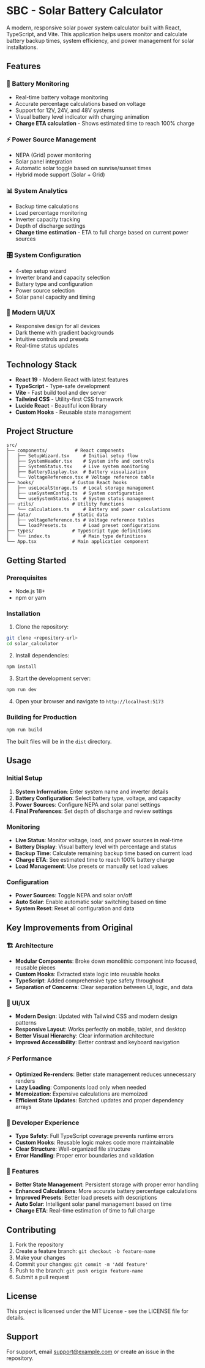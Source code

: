 # SBC - Solar Battery Calculator

A modern, responsive solar power system calculator built with React, TypeScript, and Vite. This application helps users monitor and calculate battery backup times, system efficiency, and power management for solar installations.

## Features

### 🔋 Battery Monitoring

- Real-time battery voltage monitoring
- Accurate percentage calculations based on voltage
- Support for 12V, 24V, and 48V systems
- Visual battery level indicator with charging animation
- **Charge ETA calculation** - Shows estimated time to reach 100% charge

### ⚡ Power Source Management

- NEPA (Grid) power monitoring
- Solar panel integration
- Automatic solar toggle based on sunrise/sunset times
- Hybrid mode support (Solar + Grid)

### 📊 System Analytics

- Backup time calculations
- Load percentage monitoring
- Inverter capacity tracking
- Depth of discharge settings
- **Charge time estimation** - ETA to full charge based on current power sources

### 🎛️ System Configuration

- 4-step setup wizard
- Inverter brand and capacity selection
- Battery type and configuration
- Power source selection
- Solar panel capacity and timing

### 📱 Modern UI/UX

- Responsive design for all devices
- Dark theme with gradient backgrounds
- Intuitive controls and presets
- Real-time status updates

## Technology Stack

- **React 19** - Modern React with latest features
- **TypeScript** - Type-safe development
- **Vite** - Fast build tool and dev server
- **Tailwind CSS** - Utility-first CSS framework
- **Lucide React** - Beautiful icon library
- **Custom Hooks** - Reusable state management

## Project Structure

```
src/
├── components/          # React components
│   ├── SetupWizard.tsx     # Initial setup flow
│   ├── SystemHeader.tsx    # System info and controls
│   ├── SystemStatus.tsx    # Live system monitoring
│   ├── BatteryDisplay.tsx  # Battery visualization
│   └── VoltageReference.tsx # Voltage reference table
├── hooks/              # Custom React hooks
│   ├── useLocalStorage.ts  # Local storage management
│   ├── useSystemConfig.ts  # System configuration
│   └── useSystemStatus.ts  # System status management
├── utils/              # Utility functions
│   └── calculations.ts     # Battery and power calculations
├── data/               # Static data
│   ├── voltageReference.ts # Voltage reference tables
│   └── loadPresets.ts      # Load preset configurations
├── types/              # TypeScript type definitions
│   └── index.ts            # Main type definitions
└── App.tsx             # Main application component
```

## Getting Started

### Prerequisites

- Node.js 18+
- npm or yarn

### Installation

1. Clone the repository:

```bash
git clone <repository-url>
cd solar_calculator
```

2. Install dependencies:

```bash
npm install
```

3. Start the development server:

```bash
npm run dev
```

4. Open your browser and navigate to `http://localhost:5173`

### Building for Production

```bash
npm run build
```

The built files will be in the `dist` directory.

## Usage

### Initial Setup

1. **System Information**: Enter system name and inverter details
2. **Battery Configuration**: Select battery type, voltage, and capacity
3. **Power Sources**: Configure NEPA and solar panel settings
4. **Final Preferences**: Set depth of discharge and review settings

### Monitoring

- **Live Status**: Monitor voltage, load, and power sources in real-time
- **Battery Display**: Visual battery level with percentage and status
- **Backup Time**: Calculate remaining backup time based on current load
- **Charge ETA**: See estimated time to reach 100% battery charge
- **Load Management**: Use presets or manually set load values

### Configuration

- **Power Sources**: Toggle NEPA and solar on/off
- **Auto Solar**: Enable automatic solar switching based on time
- **System Reset**: Reset all configuration and data

## Key Improvements from Original

### 🏗️ Architecture

- **Modular Components**: Broke down monolithic component into focused, reusable pieces
- **Custom Hooks**: Extracted state logic into reusable hooks
- **TypeScript**: Added comprehensive type safety throughout
- **Separation of Concerns**: Clear separation between UI, logic, and data

### 🎨 UI/UX

- **Modern Design**: Updated with Tailwind CSS and modern design patterns
- **Responsive Layout**: Works perfectly on mobile, tablet, and desktop
- **Better Visual Hierarchy**: Clear information architecture
- **Improved Accessibility**: Better contrast and keyboard navigation

### ⚡ Performance

- **Optimized Re-renders**: Better state management reduces unnecessary renders
- **Lazy Loading**: Components load only when needed
- **Memoization**: Expensive calculations are memoized
- **Efficient State Updates**: Batched updates and proper dependency arrays

### 🔧 Developer Experience

- **Type Safety**: Full TypeScript coverage prevents runtime errors
- **Custom Hooks**: Reusable logic makes code more maintainable
- **Clear Structure**: Well-organized file structure
- **Error Handling**: Proper error boundaries and validation

### 📱 Features

- **Better State Management**: Persistent storage with proper error handling
- **Enhanced Calculations**: More accurate battery percentage calculations
- **Improved Presets**: Better load presets with descriptions
- **Auto Solar**: Intelligent solar panel management based on time
- **Charge ETA**: Real-time estimation of time to full charge

## Contributing

1. Fork the repository
2. Create a feature branch: `git checkout -b feature-name`
3. Make your changes
4. Commit your changes: `git commit -m 'Add feature'`
5. Push to the branch: `git push origin feature-name`
6. Submit a pull request

## License

This project is licensed under the MIT License - see the LICENSE file for details.

## Support

For support, email <support@example.com> or create an issue in the repository.
